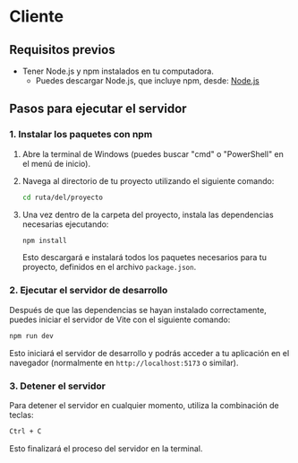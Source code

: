# Cliente

## Requisitos previos

- Tener Node.js y npm instalados en tu computadora.
  - Puedes descargar Node.js, que incluye npm, desde: [Node.js](https://nodejs.org/)

## Pasos para ejecutar el servidor

### 1. Instalar los paquetes con npm

1. Abre la terminal de Windows (puedes buscar "cmd" o "PowerShell" en el menú de inicio).
2. Navega al directorio de tu proyecto utilizando el siguiente comando:

   ```bash
   cd ruta/del/proyecto
   ```

3. Una vez dentro de la carpeta del proyecto, instala las dependencias necesarias ejecutando:

   ```bash
   npm install
   ```

   Esto descargará e instalará todos los paquetes necesarios para tu proyecto, definidos en el archivo `package.json`.

### 2. Ejecutar el servidor de desarrollo

Después de que las dependencias se hayan instalado correctamente, puedes iniciar el servidor de Vite con el siguiente comando:

```bash
npm run dev
```

Esto iniciará el servidor de desarrollo y podrás acceder a tu aplicación en el navegador (normalmente en `http://localhost:5173` o similar).

### 3. Detener el servidor

Para detener el servidor en cualquier momento, utiliza la combinación de teclas:

```bash
Ctrl + C
```

Esto finalizará el proceso del servidor en la terminal.


